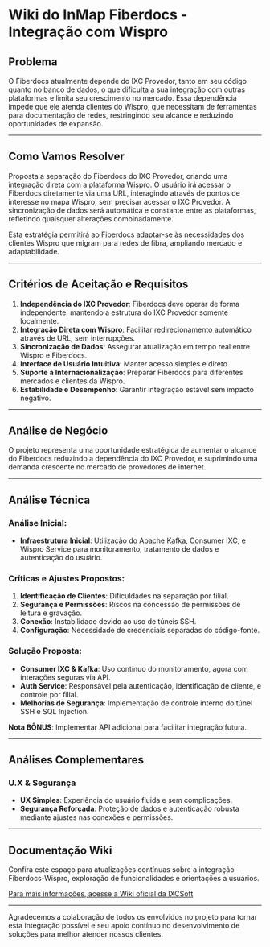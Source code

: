 # Wiki do InMap Fiberdocs - Integração com Wispro

## Problema

O Fiberdocs atualmente depende do IXC Provedor, tanto em seu código quanto no banco de dados, o que dificulta a sua integração com outras plataformas e limita seu crescimento no mercado. Essa dependência impede que ele atenda clientes do Wispro, que necessitam de ferramentas para documentação de redes, restringindo seu alcance e reduzindo oportunidades de expansão.

---

## Como Vamos Resolver

Proposta a separação do Fiberdocs do IXC Provedor, criando uma integração direta com a plataforma Wispro. O usuário irá acessar o Fiberdocs diretamente via uma URL, interagindo através de pontos de interesse no mapa Wispro, sem precisar acessar o IXC Provedor. A sincronização de dados será automática e constante entre as plataformas, refletindo quaisquer alterações combinadamente.

Esta estratégia permitirá ao Fiberdocs adaptar-se às necessidades dos clientes Wispro que migram para redes de fibra, ampliando mercado e adaptabilidade.

---

## Critérios de Aceitação e Requisitos

1. **Independência do IXC Provedor**: Fiberdocs deve operar de forma independente, mantendo a estrutura do IXC Provedor somente localmente.
2. **Integração Direta com Wispro**: Facilitar redirecionamento automático através de URL, sem interrupções.
3. **Sincronização de Dados**: Assegurar atualização em tempo real entre Wispro e Fiberdocs.
4. **Interface de Usuário Intuitiva**: Manter acesso simples e direto.
5. **Suporte à Internacionalização**: Preparar Fiberdocs para diferentes mercados e clientes da Wispro.
6. **Estabilidade e Desempenho**: Garantir integração estável sem impacto negativo.

---

## Análise de Negócio

O projeto representa uma oportunidade estratégica de aumentar o alcance do Fiberdocs reduzindo a dependência do IXC Provedor, e suprimindo uma demanda crescente no mercado de provedores de internet.

---

## Análise Técnica

### Análise Inicial:

- **Infraestrutura Inicial**: Utilização do Apache Kafka, Consumer IXC, e Wispro Service para monitoramento, tratamento de dados e autenticação do usuário.

### Críticas e Ajustes Propostos:

1. **Identificação de Clientes**: Dificuldades na separação por filial.
2. **Segurança e Permissões**: Riscos na concessão de permissões de leitura e gravação.
3. **Conexão**: Instabilidade devido ao uso de túneis SSH.
4. **Configuração**: Necessidade de credenciais separadas do código-fonte.

### Solução Proposta:

- **Consumer IXC & Kafka**: Uso contínuo do monitoramento, agora com interações seguras via API.
- **Auth Service**: Responsável pela autenticação, identificação de cliente, e controle por filial.
- **Melhorias de Segurança**: Implementação de controle interno do túnel SSH e SQL Injection.

**Nota BÔNUS**: Implementar API adicional para facilitar integração futura.

---

## Análises Complementares

### U.X & Segurança

- **UX Simples**: Experiência do usuário fluida e sem complicações.
- **Segurança Reforçada**: Proteção de dados e autenticação robusta mediante ajustes nas conexões e permissões.

---

## Documentação Wiki

Confira este espaço para atualizações contínuas sobre a integração Fiberdocs-Wispro, exploração de funcionalidades e orientações a usuários.

[Para mais informações, acesse a Wiki oficial da IXCSoft](https://wiki-inmap.ixcsoft.com.br/pt-br/home)

---

Agradecemos a colaboração de todos os envolvidos no projeto para tornar esta integração possível e seu apoio contínuo no desenvolvimento de soluções para melhor atender nossos clientes.